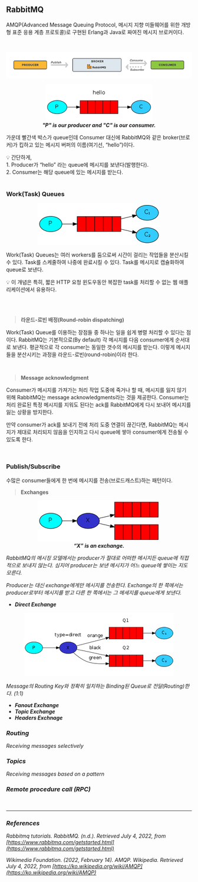 ## RabbitMQ

AMQP(Advanced Message Queuing Protocol, 메시지 지향 미들웨어를 위한 개방형 표준 응용 계층 프로토콜)로 구현된 Erlang과 Java로 짜여진 메시지 브로커이다. 

<br>

<p align="center"><img src="resources/1.png" width=550></p>

<p align="center"><img src="resources/2.png">
<br><em><b>"P" is our producer and "C" is our consumer.</b></em></p>

가운데 빨간색 박스가 queue인데 Consumer 대신에 RabbitMQ와 같은 broker(브로커)가 킵하고 있는 메시지 버퍼의 이름(여기선, “hello”)이다. 

<aside>
💡 간단하게,<br>
1. Producer가 “hello” 라는 queue에 메시지를 보낸다(발행한다).<br>
2. Consumer는 해당 queue에 있는 메시지를 받는다.
</aside>

<br>

### **Work(Task) Queues**

<p align="center"><img src="resources/3.png"></p>

Work(Task) Queues는 여러 workers를 둠으로써 시간이 걸리는 작업들을 분산시킬 수 있다. Task를 스케줄하여 나중에 완료시킬 수 있다. Task를 메시지로 캡슐화하여 queue로 보낸다. 

<aside>
💡 이 개념은 특히, 짧은 HTTP 요청 윈도우동안 복잡한 task를 처리할 수 없는 웹 애플리케이션에서 유용하다.
</aside>

<br><br>

> **라운드-로빈 배정(Round-robin dispatching)**
> 

Work(Task) Queue를 이용하는 장점들 중 하나는 일을 쉽게 병렬 처리할 수 있다는 점이다. RabbitMQ는 기본적으로(By default) 각 메시지를 다음 consumer에게 순서대로 보낸다. 평균적으로 각 consumer는 동일한 갯수의 메시지를 받는다. 이렇게 메시지들을 분산시키는 과정을 라운드-로빈(round-robin)이라 한다.

<br>

> **Message acknowledgment**
> 

Consumer가 메시지를 가져가는 처리 작업 도중에 죽거나 할 때, 메시지를 잃지 않기 위해 RabbitMQ는 message acknowledgments라는 것을 제공한다. Consumer는처리 완료된 특정 메시지를 지워도 된다는 ack를 RabbitMQ에게 다시 보내어 메시지를 잃는 상황을 방지한다. 

만약 consumer가 ack를 보내기 전에 처리 도중 연결이 끊긴다면, RabbitMQ는 메시지가 제대로 처리되지 않음을 인지하고 다시 queue에 쌓아 consumer에게 전송될 수 있도록 한다.

<br>

### **Publish/Subscribe**

수많은 consumer들에게 한 번에 메시지를 전송(브로드캐스트)하는 패턴이다.

> **Exchanges**
> 

<p align="center"><img src="resources/4.png"><br><em><b>“X” is an exchange.</b></p>

RabbitMQ의 메시징 모델에서는 producer가 절대로 어떠한 메시지든 queue에 직접적으로 보내지 않는다. 심지어 producer는 보낸 메시지가 어느 queue에 쌓이는 지도 모른다.

Producer는 대신 exchange에게만 메시지를 전송한다. Exchange의 한 쪽에서는 producer로부터 메시지를 받고 다른 한 쪽에서는 그 메세지를 queue에게 보낸다. 

- **Direct Exchange**

<p align="center"><img src="resources/5.png"></p>

Message의 Routing Key와 정확히 일치하는 Binding된 Queue로 전달(Routing)한다. (1:1)

- **Fanout Exchange**
- **Topic Exchange**
- **Headers Exchnage**

<!-- 
```
1) Direct exchange - (Empty string) and amq.direct
 참고) AMQP 정의 : 바인딩 된 Queue 중에서 메시지의 라우팅 키와 매핑되어 있는 Queue로 메시지를 전달(1:1)
2) Fanout exchange - amq.fanout
 참고) AMQP 정의 : 메시지의 라우팅 키를 무시하고 Exchange에 바인딩 된 모든 Queue에 메시지를 전달(1:N)

3) Topic exchange -amq.topic
 참고) AMQP 정의 : Exchange에 바인딩 된 Queue 중에서 메시지의 라우팅 키가 패턴에 맞는 Queue에게 모두 메시지를 전달(Multicast)

4) Headers exchange - amq.match (and amq.headers in RabbitMQ)
 참고) AMQP 정의 : 라우팅 키 대신 메시지 헤더에 여러 속성들을 더해 속성들이 매칭되는 큐에 메시지를 전달
```
-->


### **Routing**

Receiving messages selectively

### **Topics**

Receiving messages based on a pattern

### **Remote procedure call (RPC)**

<br>

---

### **References**

*Rabbitmq tutorials*. RabbitMQ. (n.d.). Retrieved July 4, 2022, from [https://www.rabbitmq.com/getstarted.html](https://www.rabbitmq.com/getstarted.html) 

*Wikimedia Foundation.* (2022, February 14). *AMQP*. Wikipedia. Retrieved July 4, 2022, from [https://ko.wikipedia.org/wiki/AMQP](https://ko.wikipedia.org/wiki/AMQP)
